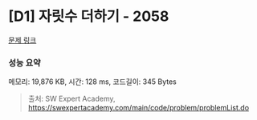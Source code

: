# [D1] 자릿수 더하기 - 2058 

[문제 링크](https://swexpertacademy.com/main/code/problem/problemDetail.do?contestProbId=AV5QPRjqA10DFAUq) 

### 성능 요약

메모리: 19,876 KB, 시간: 128 ms, 코드길이: 345 Bytes



> 출처: SW Expert Academy, https://swexpertacademy.com/main/code/problem/problemList.do